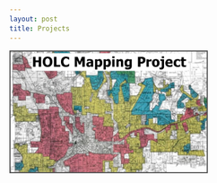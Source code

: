 ```yaml
---
layout: post
title: Projects
---
```



<a href="https://github.com/snmarkley1/snmarkley1.github.io/blob/Projects/HOLC.md">
    <img src="/Projects/HOLC_tile.jpg" width="350" alt="HOLC" title="HOLC Mapping Project" alt="HOLC" style="border:2px solid #555" />
 </a>
